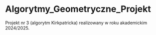 # Algorytmy_Geometryczne_Projekt
Projekt nr 3 (algorytm Kirkpatricka) realizowany w roku akademickim 2024/2025.
